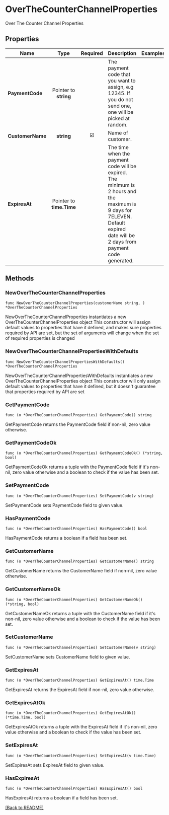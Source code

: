 # OverTheCounterChannelProperties
Over The Counter Channel Properties

## Properties
| Name | Type | Required | Description | Examples |
|------------|:-------------:|:-------------:|-------------|:-------------:|
| **PaymentCode** | Pointer to **string** |  | The payment code that you want to assign, e.g 12345. If you do not send one, one will be picked at random. |  |
| **CustomerName** | **string** | ☑️ | Name of customer. |  |
| **ExpiresAt** | Pointer to **time.Time** |  | The time when the payment code will be expired. The minimum is 2 hours and the maximum is 9 days for 7ELEVEN. Default expired date will be 2 days from payment code generated. |  |

## Methods

### NewOverTheCounterChannelProperties

`func NewOverTheCounterChannelProperties(customerName string, ) *OverTheCounterChannelProperties`

NewOverTheCounterChannelProperties instantiates a new OverTheCounterChannelProperties object
This constructor will assign default values to properties that have it defined,
and makes sure properties required by API are set, but the set of arguments
will change when the set of required properties is changed

### NewOverTheCounterChannelPropertiesWithDefaults

`func NewOverTheCounterChannelPropertiesWithDefaults() *OverTheCounterChannelProperties`

NewOverTheCounterChannelPropertiesWithDefaults instantiates a new OverTheCounterChannelProperties object
This constructor will only assign default values to properties that have it defined,
but it doesn't guarantee that properties required by API are set

### GetPaymentCode

`func (o *OverTheCounterChannelProperties) GetPaymentCode() string`

GetPaymentCode returns the PaymentCode field if non-nil, zero value otherwise.

### GetPaymentCodeOk

`func (o *OverTheCounterChannelProperties) GetPaymentCodeOk() (*string, bool)`

GetPaymentCodeOk returns a tuple with the PaymentCode field if it's non-nil, zero value otherwise
and a boolean to check if the value has been set.

### SetPaymentCode

`func (o *OverTheCounterChannelProperties) SetPaymentCode(v string)`

SetPaymentCode sets PaymentCode field to given value.

### HasPaymentCode

`func (o *OverTheCounterChannelProperties) HasPaymentCode() bool`

HasPaymentCode returns a boolean if a field has been set.

### GetCustomerName

`func (o *OverTheCounterChannelProperties) GetCustomerName() string`

GetCustomerName returns the CustomerName field if non-nil, zero value otherwise.

### GetCustomerNameOk

`func (o *OverTheCounterChannelProperties) GetCustomerNameOk() (*string, bool)`

GetCustomerNameOk returns a tuple with the CustomerName field if it's non-nil, zero value otherwise
and a boolean to check if the value has been set.

### SetCustomerName

`func (o *OverTheCounterChannelProperties) SetCustomerName(v string)`

SetCustomerName sets CustomerName field to given value.


### GetExpiresAt

`func (o *OverTheCounterChannelProperties) GetExpiresAt() time.Time`

GetExpiresAt returns the ExpiresAt field if non-nil, zero value otherwise.

### GetExpiresAtOk

`func (o *OverTheCounterChannelProperties) GetExpiresAtOk() (*time.Time, bool)`

GetExpiresAtOk returns a tuple with the ExpiresAt field if it's non-nil, zero value otherwise
and a boolean to check if the value has been set.

### SetExpiresAt

`func (o *OverTheCounterChannelProperties) SetExpiresAt(v time.Time)`

SetExpiresAt sets ExpiresAt field to given value.

### HasExpiresAt

`func (o *OverTheCounterChannelProperties) HasExpiresAt() bool`

HasExpiresAt returns a boolean if a field has been set.


[[Back to README]](../../README.md)


